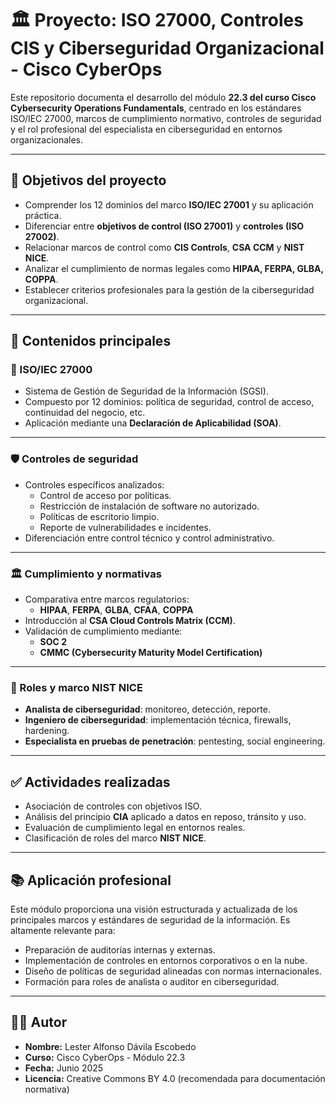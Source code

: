 # 🏛️ Proyecto: ISO 27000, Controles CIS y Ciberseguridad Organizacional - Cisco CyberOps

Este repositorio documenta el desarrollo del módulo **22.3 del curso Cisco Cybersecurity Operations Fundamentals**, centrado en los estándares ISO/IEC 27000, marcos de cumplimiento normativo, controles de seguridad y el rol profesional del especialista en ciberseguridad en entornos organizacionales.

---

## 🎯 Objetivos del proyecto

- Comprender los 12 dominios del marco **ISO/IEC 27001** y su aplicación práctica.
- Diferenciar entre **objetivos de control (ISO 27001)** y **controles (ISO 27002)**.
- Relacionar marcos de control como **CIS Controls**, **CSA CCM** y **NIST NICE**.
- Analizar el cumplimiento de normas legales como **HIPAA, FERPA, GLBA, COPPA**.
- Establecer criterios profesionales para la gestión de la ciberseguridad organizacional.

---

## 📘 Contenidos principales

### 🔐 ISO/IEC 27000

- Sistema de Gestión de Seguridad de la Información (SGSI).
- Compuesto por 12 dominios: política de seguridad, control de acceso, continuidad del negocio, etc.
- Aplicación mediante una **Declaración de Aplicabilidad (SOA)**.

---

### 🛡️ Controles de seguridad

- Controles específicos analizados:
  - Control de acceso por políticas.
  - Restricción de instalación de software no autorizado.
  - Políticas de escritorio limpio.
  - Reporte de vulnerabilidades e incidentes.
- Diferenciación entre control técnico y control administrativo.

---

### 🏛️ Cumplimiento y normativas

- Comparativa entre marcos regulatorios:
  - **HIPAA**, **FERPA**, **GLBA**, **CFAA**, **COPPA**
- Introducción al **CSA Cloud Controls Matrix (CCM)**.
- Validación de cumplimiento mediante:
  - **SOC 2**
  - **CMMC (Cybersecurity Maturity Model Certification)**

---

### 👥 Roles y marco NIST NICE

- **Analista de ciberseguridad**: monitoreo, detección, reporte.
- **Ingeniero de ciberseguridad**: implementación técnica, firewalls, hardening.
- **Especialista en pruebas de penetración**: pentesting, social engineering.

---

## ✅ Actividades realizadas

- Asociación de controles con objetivos ISO.
- Análisis del principio **CIA** aplicado a datos en reposo, tránsito y uso.
- Evaluación de cumplimiento legal en entornos reales.
- Clasificación de roles del marco **NIST NICE**.

---

## 📚 Aplicación profesional

Este módulo proporciona una visión estructurada y actualizada de los principales marcos y estándares de seguridad de la información. Es altamente relevante para:

- Preparación de auditorías internas y externas.
- Implementación de controles en entornos corporativos o en la nube.
- Diseño de políticas de seguridad alineadas con normas internacionales.
- Formación para roles de analista o auditor en ciberseguridad.

---

## 👨‍💻 Autor

- **Nombre:** Lester Alfonso Dávila Escobedo  
- **Curso:** Cisco CyberOps - Módulo 22.3  
- **Fecha:** Junio 2025  
- **Licencia:** Creative Commons BY 4.0 (recomendada para documentación normativa)
